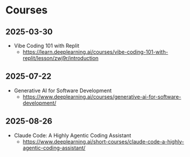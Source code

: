 # Courses

## 2025-03-30

- Vibe Coding 101 with Replit
  - https://learn.deeplearning.ai/courses/vibe-coding-101-with-replit/lesson/zwj9r/introduction

## 2025-07-22

- Generative AI for Software Development
  - https://www.deeplearning.ai/courses/generative-ai-for-software-development/

## 2025-08-26

- Claude Code: A Highly Agentic Coding Assistant
  - https://www.deeplearning.ai/short-courses/claude-code-a-highly-agentic-coding-assistant/